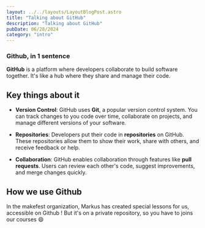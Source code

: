 ```yaml
---
layout: ../../layouts/LayoutBlogPost.astro
title: "Talking about GitHub"
description: "Talking about GitHub"
pubDate: 06/28/2024
category: "intro"
---
```


### Github, in 1 sentence

**GitHub** is a platform where developers collaborate to build software together. It's like a hub where they share and manage their code. 

## Key things about it

- **Version Control**: GitHub uses **Git**, a popular version control system. You can track changes to you code over time, collaborate on projects, and manage different versions of your software.

- **Repositories**: Developers put their code in **repositories** on GitHub. These repositories allow them to show their work, share with others, and receive feedback or help.

- **Collaboration**: GitHub enables collaboration through features like **pull requests**. Users can review each other's code, suggest improvements, and merge changes quickly.

## How **we** use Github

In the makefest organization, Markus has created special lessons for us, accessible on Github ! But it's on a private repository, so you have to joins our courses 😄